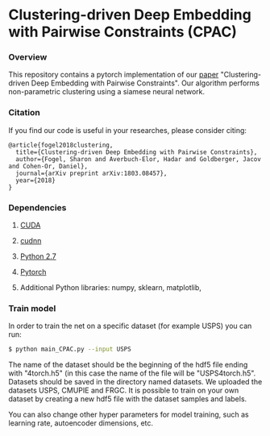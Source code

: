# Clustering-driven Deep Embedding with Pairwise Constraints (CPAC)

### Overview

This repository contains a pytorch implementation of our [paper](https://arxiv.org/abs/1803.08457) "Clustering-driven Deep Embedding with Pairwise Constraints". Our algorithm performs non-parametric clustering using a siamese neural network. 

### Citation
If you find our code is useful in your researches, please consider citing:

	@article{fogel2018clustering,
	  title={Clustering-driven Deep Embedding with Pairwise Constraints},
	  author={Fogel, Sharon and Averbuch-Elor, Hadar and Goldberger, Jacov and Cohen-Or, Daniel},
	  journal={arXiv preprint arXiv:1803.08457},
	  year={2018}
	}

### Dependencies
1. [CUDA](https://developer.nvidia.com/cuda-downloads)

2. [cudnn](https://developer.nvidia.com/cudnn)

3. [Python 2.7](https://www.python.org/downloads/)

4. [Pytorch](http://pytorch.org)

5. Additional Python libraries: numpy, sklearn, matplotlib,

### Train model

In order to train the net on a specific dataset (for example USPS) you can run:
   ```bash
   $ python main_CPAC.py --input USPS
   ```
The name of the dataset should be the beginning of the hdf5 file ending with "4torch.h5" (in this case the name of the file will be "USPS4torch.h5". Datasets should be saved in the directory named datasets. We uploaded the datasets USPS, CMUPIE and FRGC. It is possible to train on your own dataset by creating a new hdf5 file with the dataset samples and labels.

You can also change other hyper parameters for model training, such as learning rate, autoencoder dimensions, etc.

